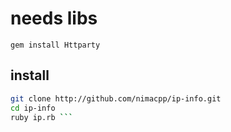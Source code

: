 # needs libs
```gem install Httparty``` 

## install
```bash
git clone http://github.com/nimacpp/ip-info.git
cd ip-info
ruby ip.rb ```
